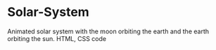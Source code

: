 # Solar-System
Animated solar system with the moon orbiting the earth and the earth orbiting the sun. HTML, CSS code
